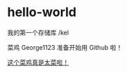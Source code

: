 # hello-world

我的第一个存储库 /kel

菜鸡 George1123 准备开始用 Github 啦！

[这个菜鸡真是太菜啦！](https://github.com/George1123s)
